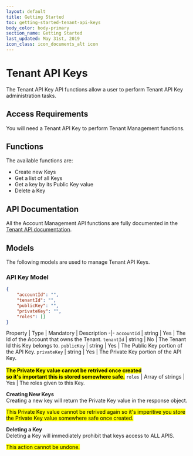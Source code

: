 ```yaml
---
layout: default
title: Getting Started
toc: getting-started-tenant-api-keys
body_color: body-primary
section_name: Getting Started
last_updated: May 31st, 2019
icon_class: icon_documents_alt icon
---
```

# Tenant API Keys
The Tenant API Key API functions allow a user to perform Tenant API Key administration tasks.

## Access Requirements
You will need a Tenant API Key to perform Tenant Management functions.

## Functions
The available functions are:

- Create new Keys
- Get a list of all Keys
- Get a key by its Public Key value
- Delete a Key

## API Documentation
All the Account Management API functions are fully documented in the [Tenant API documentation](https://api-docs.imbursepayments.com/#2db95add-3a76-4424-ada5-fa1fc865011c).

## Models
The following models are used to manage Tenant API Keys.

### API Key Model
```json
{
	"accountId": "",
	"tenantId": "",
	"publicKey": "",
	"privateKey": "",
	"roles": []
}
```

Property | Type | Mandatory | Description
-|-
`accountId` | string | Yes | The Id of the Account that owns the Tenant.
`tenantId` | string | No | The Tenant Id this Key belongs to.
`publicKey` | string | Yes | The Public Key portion of the API Key.
`privateKey` | string | Yes | The Private Key portion of the API Key.<br/><br/>**<mark>The Private Key value cannot be retrived once created<br/>so it's important this is stored somewhere safe.</mark>**
`roles` | Array of strings | Yes | The roles given to this Key.


**Creating New Keys**<br/>
Creating a new key will return the Private Key value in the response object.

<mark>This Private Key value cannot be retrived again so it's imperitive you store the Private Key value somewhere safe once created.</mark>


**Deleting a Key**<br/>
Deleting a Key will immediately prohibit that keys access to ALL APIS.

<mark>This action cannot be undone.</mark>